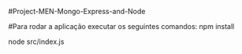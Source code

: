 #Project-MEN-Mongo-Express-and-Node

#Para rodar a aplicação executar os seguintes comandos:
npm install

node src/index.js

